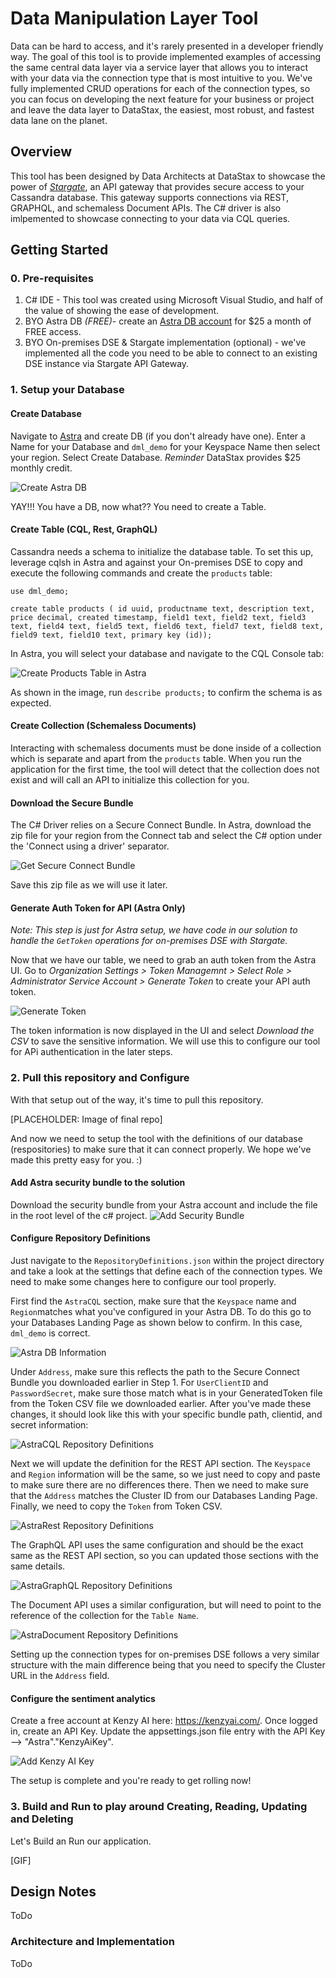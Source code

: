 # Data Manipulation Layer Tool

Data can be hard to access, and it's rarely presented in a developer friendly way. The goal of this tool is to provide implemented examples of accessing the same central data layer via a service layer that allows you to interact with your data via the connection type that is most intuitive to you. We've fully implemented CRUD operations for each of the connection types, so you can focus on developing the next feature for your business or project and leave the data layer to DataStax, the easiest, most robust, and fastest data lane on the planet. 


## Overview

This tool has been designed by Data Architects at DataStax to showcase the power of *[Stargate](https://stargate.io)*, an API gateway that provides secure access to your Cassandra database. This gateway supports connections via REST, GRAPHQL, and schemaless Document APIs. The C# driver is also imlpemented to showcase connecting to your data via CQL queries. 


## Getting Started

### 0. Pre-requisites

1. C# IDE - This tool was created using Microsoft Visual Studio, and half of the value of showing the ease of development. 
2. BYO Astra DB *(FREE)*- create an [Astra DB account](https://astra.datastax.com) for $25 a month of FREE access.
3. BYO On-premises DSE & Stargate implementation (optional) - we've implemented all the code you need to be able to connect to an existing DSE instance via Stargate API Gateway. 

### 1. Setup your Database

#### Create Database
Navigate to [Astra](https://astra.datastax.com) and create DB (if you don't already have one). Enter a Name for your Database and `dml_demo` for your Keyspace Name then select your region. Select Create Database. *Reminder* DataStax provides $25 monthly credit. 

![Create Astra DB](/img/create_db.jpg)

YAY!!! You have a DB, now what?? You need to create a Table. 

#### Create Table (CQL, Rest, GraphQL)
Cassandra needs a schema to initialize the database table. To set this up, leverage cqlsh in Astra and against your On-premises DSE to copy and execute the following commands and create the `products` table:

```
use dml_demo;
```

```
create table products ( id uuid, productname text, description text, price decimal, created timestamp, field1 text, field2 text, field3 text, field4 text, field5 text, field6 text, field7 text, field8 text, field9 text, field10 text, primary key (id));
```

In Astra, you will select your database and navigate to the CQL Console tab:

![Create Products Table in Astra](/img/create_table.jpg)

As shown in the image, run `describe products;` to confirm the schema is as expected. 

#### Create Collection (Schemaless Documents)

Interacting with schemaless documents must be done inside of a collection which is separate and apart from the `products` table. When you run the application for the first time, the tool will detect that the collection does not exist and will call an API to initialize this collection for you. 

#### Download the Secure Bundle

The C# Driver relies on a Secure Connect Bundle. In Astra, download the zip file for your region from the Connect tab and select the C# option under the 'Connect using a driver' separator.

![Get Secure Connect Bundle](/img/get_scb.jpg)

Save this zip file as we will use it later. 

#### Generate Auth Token for API (Astra Only)

*Note: This step is just for Astra setup, we have code in our solution to handle the `GetToken` operations for on-premises DSE with Stargate.* 

Now that we have our table, we need to grab an auth token from the Astra UI. Go to *Organization Settings > Token Managemnt > Select Role > Administrator Service Account > Generate Token* to create your API auth token. 

![Generate Token](/img/get_token.jpg)

The token information is now displayed in the UI and select *Download the CSV* to save the sensitive information. We will use this to configure our tool for APi authentication in the later steps. 

### 2. Pull this repository and Configure 

With that setup out of the way, it's time to pull this repository. 

[PLACEHOLDER: Image of final repo] 

And now we need to setup the tool with the definitions of our database (respositories) to make sure that it can connect properly. We hope we've made this pretty easy for you. :)

#### Add Astra security bundle to the solution
Download the security bundle from your Astra account and include the file in the root level of the c# project.
![Add Security Bundle](/img/add-security-bundle-to-solution.jpg)

#### Configure Repository Definitions

Just navigate to the `RepositoryDefinitions.json` within the project directory and take a look at the settings that define each of the connection types. We need to make some changes here to configure our tool properly. 

First find the `AstraCQL` section, make sure that the `Keyspace` name and `Region`matches what you've configured in your Astra DB. To do this go to your Databases Landing Page as shown below to confirm. In this case, `dml_demo` is correct. 

![Astra DB Information](/img/astra_db_info.jpg)

Under `Address`, make sure this reflects the path to the Secure Connect Bundle you downloaded earlier in Step 1. For `UserClientID` and `PasswordSecret`, make sure those match what is in your GeneratedToken file from the Token CSV file we downloaded earlier. After you've made these changes, it should look like this with your specific bundle path, clientid, and secret information:

![AstraCQL Repository Definitions](img/astra_cql_repodef.jpg)

Next we will update the definition for the REST API section. The `Keyspace` and `Region` information will be the same, so we just need to copy and paste to make sure there are no differences there. Then we need to make sure that the `Address` matches the Cluster ID from our Databases Landing Page. Finally, we need to copy the `Token` from Token CSV.  

![AstraRest Repository Definitions](img/astra_rest_repodef.jpg)

The GraphQL API uses the same configuration and should be the exact same as the REST API section, so you can updated those sections with the same details. 

![AstraGraphQL Repository Definitions](img/astra_graphql_repodef.jpg)

The Document API uses a similar configuration, but will need to point to the reference of the collection for the `Table Name`. 

![AstraDocument Repository Definitions](img/astra_document_repodef.jpg)

Setting up the connection types for on-premises DSE follows a very similar structure with the main difference being that you need to specify the Cluster URL in the `Address` field. 

#### Configure the sentiment analytics

Create a free account at Kenzy AI here: https://kenzyai.com/. Once logged in, create an API Key. Update the appsettings.json file entry with the API Key --> "Astra"."KenzyAiKey".

![Add Kenzy AI Key](/img/configure-kenzy-ai-key.jpg)

The setup is complete and you're ready to get rolling now!

### 3. Build and Run to play around Creating, Reading, Updating and Deleting

Let's Build an Run our application.

[GIF]


## Design Notes

ToDo

### Architecture and Implementation

ToDo








